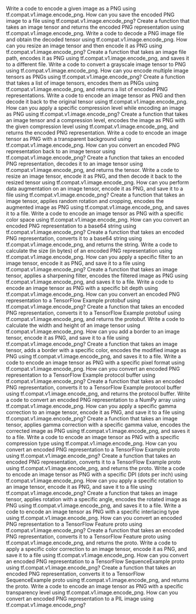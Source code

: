 Write a code to encode a given image as a PNG using tf.compat.v1.image.encode_png.
How can you save the encoded PNG image to a file using tf.compat.v1.image.encode_png?
Create a function that takes an image tensor and returns the encoded PNG representation using tf.compat.v1.image.encode_png.
Write a code to decode a PNG image file and obtain the decoded tensor using tf.compat.v1.image.encode_png.
How can you resize an image tensor and then encode it as PNG using tf.compat.v1.image.encode_png?
Create a function that takes an image file path, encodes it as PNG using tf.compat.v1.image.encode_png, and saves it to a different file.
Write a code to convert a grayscale image tensor to PNG using tf.compat.v1.image.encode_png.
How can you encode multiple image tensors as PNGs using tf.compat.v1.image.encode_png?
Create a function that takes a list of image tensors, encodes them as PNGs using tf.compat.v1.image.encode_png, and returns a list of encoded PNG representations.
Write a code to encode an image tensor as PNG and then decode it back to the original tensor using tf.compat.v1.image.encode_png.
How can you apply a specific compression level while encoding an image as PNG using tf.compat.v1.image.encode_png?
Create a function that takes an image tensor and a compression level, encodes the image as PNG with the given compression level using tf.compat.v1.image.encode_png, and returns the encoded PNG representation.
Write a code to encode an image tensor as PNG with a transparent background using tf.compat.v1.image.encode_png.
How can you convert an encoded PNG representation back to an image tensor using tf.compat.v1.image.encode_png?
Create a function that takes an encoded PNG representation, decodes it to an image tensor using tf.compat.v1.image.encode_png, and returns the tensor.
Write a code to resize an image tensor, encode it as PNG, and then decode it back to the resized tensor using tf.compat.v1.image.encode_png.
How can you perform data augmentation on an image tensor, encode it as PNG, and save it to a file using tf.compat.v1.image.encode_png?
Create a function that takes an image tensor, applies random rotation and cropping, encodes the augmented image as PNG using tf.compat.v1.image.encode_png, and saves it to a file.
Write a code to encode an image tensor as PNG with a specific color space using tf.compat.v1.image.encode_png.
How can you convert an encoded PNG representation to a base64 string using tf.compat.v1.image.encode_png?
Create a function that takes an encoded PNG representation, converts it to a base64 string using tf.compat.v1.image.encode_png, and returns the string.
Write a code to calculate the size (in bytes) of an encoded PNG representation using tf.compat.v1.image.encode_png.
How can you apply a specific filter to an image tensor, encode it as PNG, and save it to a file using tf.compat.v1.image.encode_png?
Create a function that takes an image tensor, applies a sharpening filter, encodes the filtered image as PNG using tf.compat.v1.image.encode_png, and saves it to a file.
Write a code to encode an image tensor as PNG with a specific bit depth using tf.compat.v1.image.encode_png.
How can you convert an encoded PNG representation to a TensorFlow Example protobuf using tf.compat.v1.image.encode_png?
Create a function that takes an encoded PNG representation, converts it to a TensorFlow Example protobuf using tf.compat.v1.image.encode_png, and returns the protobuf.
Write a code to calculate the width and height of an image tensor using tf.compat.v1.image.encode_png.
How can you add a border to an image tensor, encode it as PNG, and save it to a file using tf.compat.v1.image.encode_png?
Create a function that takes an image tensor, adds a border with a specific color, encodes the modified image as PNG using tf.compat.v1.image.encode_png, and saves it to a file.
Write a code to encode an image tensor as PNG with a specific pixel format using tf.compat.v1.image.encode_png.
How can you convert an encoded PNG representation to a TensorFlow Example protocol buffer using tf.compat.v1.image.encode_png?
Create a function that takes an encoded PNG representation, converts it to a TensorFlow Example protocol buffer using tf.compat.v1.image.encode_png, and returns the protocol buffer.
Write a code to convert an encoded PNG representation to a NumPy array using tf.compat.v1.image.encode_png.
How can you apply a specific gamma correction to an image tensor, encode it as PNG, and save it to a file using tf.compat.v1.image.encode_png?
Create a function that takes an image tensor, applies gamma correction with a specific gamma value, encodes the corrected image as PNG using tf.compat.v1.image.encode_png, and saves it to a file.
Write a code to encode an image tensor as PNG with a specific compression type using tf.compat.v1.image.encode_png.
How can you convert an encoded PNG representation to a TensorFlow Example proto using tf.compat.v1.image.encode_png?
Create a function that takes an encoded PNG representation, converts it to a TensorFlow Example proto using tf.compat.v1.image.encode_png, and returns the proto.
Write a code to encode an image tensor as PNG with a specific DPI (dots per inch) using tf.compat.v1.image.encode_png.
How can you apply a specific rotation to an image tensor, encode it as PNG, and save it to a file using tf.compat.v1.image.encode_png?
Create a function that takes an image tensor, applies rotation with a specific angle, encodes the rotated image as PNG using tf.compat.v1.image.encode_png, and saves it to a file.
Write a code to encode an image tensor as PNG with a specific interlacing type using tf.compat.v1.image.encode_png.
How can you convert an encoded PNG representation to a TensorFlow Feature proto using tf.compat.v1.image.encode_png?
Create a function that takes an encoded PNG representation, converts it to a TensorFlow Feature proto using tf.compat.v1.image.encode_png, and returns the proto.
Write a code to apply a specific color correction to an image tensor, encode it as PNG, and save it to a file using tf.compat.v1.image.encode_png.
How can you convert an encoded PNG representation to a TensorFlow SequenceExample proto using tf.compat.v1.image.encode_png?
Create a function that takes an encoded PNG representation, converts it to a TensorFlow SequenceExample proto using tf.compat.v1.image.encode_png, and returns the proto.
Write a code to encode an image tensor as PNG with a specific transparency level using tf.compat.v1.image.encode_png.
How can you convert an encoded PNG representation to a PIL image using tf.compat.v1.image.encode_png?